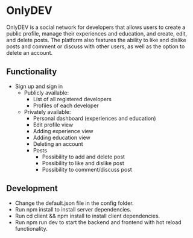 # OnlyDEV
OnlyDEV is a social network for developers that allows users to create a public profile, manage their experiences and education, and create, edit, and delete posts. The platform also features the ability to like and dislike posts and comment or discuss with other users, as well as the option to delete an account.


## Functionality  

*   Sign up and sign in
    *   Publicly available:
        *   List of all registered developers
        *   Profiles of each developer
    *   Privately available:
        *   Personal dashboard (experiences and education)
        *   Edit profile view
        *   Adding experience view
        *   Adding education view
        *   Deleting an account
        *   Posts
            *   Possibility to add and delete post
            *   Possibility to like and dislike post
            *   Possibility to comment/discuss post

## Development  

* Change the default.json file in the config folder.  
* Run npm install to install server dependencies.  
* Run cd client && npm install to install client dependencies.  
* Run npm run dev to start the backend and frontend with hot reload functionality.  
